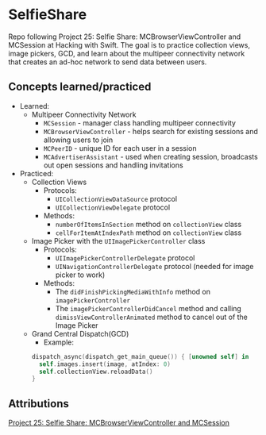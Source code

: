 # SelfieShare
Repo following Project 25: Selfie Share: MCBrowserViewController and MCSession at Hacking with Swift.  The goal is to practice collection views, image pickers, GCD, and learn about the multipeer connectivity network that creates an ad-hoc network to send data between users.

## Concepts learned/practiced
* Learned:
  * Multipeer Connectivity Network
    * ```MCSession``` - manager class handling multipeer connectivity
    * ```MCBrowserViewController``` - helps search for existing sessions and allowing users to join
    * ```MCPeerID``` - unique ID for each user in a session
    * ```MCAdvertiserAssistant``` - used when creating session, broadcasts out open sessions and handling invitations
* Practiced:
  * Collection Views
    * Protocols:
      * ```UICollectionViewDataSource``` protocol
      * ```UICollectionViewDelegate``` protocol
    * Methods:
      * ```numberOfItemsInSection``` method on ```collectionView``` class
      * ```cellForItemAtIndexPath``` method on ```collectionView``` class
  * Image Picker with the ```UIImagePickerController``` class
    * Protocols:
      * ```UIImagePickerControllerDelegate``` protocol
      * ```UINavigationControllerDelegate``` protocol (needed for image picker to work)
    * Methods:
      * The ```didFinishPickingMediaWithInfo``` method on ```imagePickerController```
      * The ```imagePickerControllerDidCancel``` method and calling ```dimissViewControllerAnimated``` method to cancel out of the Image Picker
  * Grand Central Dispatch(GCD)
    * Example:
    ```Swift
    dispatch_async(dispatch_get_main_queue()) { [unowned self] in
      self.images.insert(image, atIndex: 0)
      self.collectionView.reloadData()
    }
    ```

## Attributions
[Project 25: Selfie Share: MCBrowserViewController and MCSession](https://www.hackingwithswift.com/read/25/overview)

